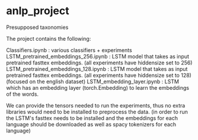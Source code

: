 # anlp_project
Presupposed taxonomies

The project contains the following:

Classifiers.ipynb : various classifiers + experiments
LSTM_pretrained_embeddings_256.ipynb : LSTM model that takes as input pretrained fasttex embeddings. (all experiments have hiddensize set to 256)
LSTM_pretrained_embeddings_128.ipynb : LSTM model that takes as input pretrained fasttex embeddings. (all experiments have hiddensize set to 128)(focused on the english dataset)
LSTM_embedding_layer.ipynb : LSTM which has an embedding layer (torch.Embedding) to learn the embeddings of the words.

We can provide the tensors needed to run the experiments, thus no extra libraries would need to be installed to preprocess the data. (in order to run the LSTM's fasttex needs to be installed and the embeddings for each language should be downloaded as well as spacy tokenizers for each language)
